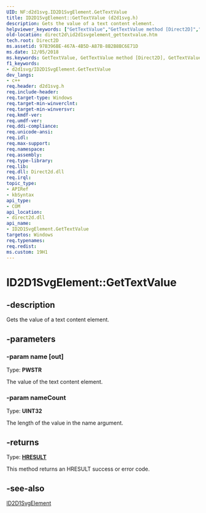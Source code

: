 ```yaml
---
UID: NF:d2d1svg.ID2D1SvgElement.GetTextValue
title: ID2D1SvgElement::GetTextValue (d2d1svg.h)
description: Gets the value of a text content element.helpviewer_keywords: ["GetTextValue","GetTextValue method [Direct2D]","GetTextValue method [Direct2D]","ID2D1SvgElement interface","ID2D1SvgElement interface [Direct2D]","GetTextValue method","ID2D1SvgElement.GetTextValue","ID2D1SvgElement::GetTextValue","d2d1svg/ID2D1SvgElement::GetTextValue","direct2d.id2d1svgelement_gettextvalue"]
old-location: direct2d\id2d1svgelement_gettextvalue.htm
tech.root: Direct2D
ms.assetid: 97B396BE-467A-4B5D-A87B-8B2B8BC6E71D
ms.date: 12/05/2018
ms.keywords: GetTextValue, GetTextValue method [Direct2D], GetTextValue method [Direct2D],ID2D1SvgElement interface, ID2D1SvgElement interface [Direct2D],GetTextValue method, ID2D1SvgElement.GetTextValue, ID2D1SvgElement::GetTextValue, d2d1svg/ID2D1SvgElement::GetTextValue, direct2d.id2d1svgelement_gettextvalue
f1_keywords:
- d2d1svg/ID2D1SvgElement.GetTextValue
dev_langs:
- c++
req.header: d2d1svg.h
req.include-header: 
req.target-type: Windows
req.target-min-winverclnt: 
req.target-min-winversvr: 
req.kmdf-ver: 
req.umdf-ver: 
req.ddi-compliance: 
req.unicode-ansi: 
req.idl: 
req.max-support: 
req.namespace: 
req.assembly: 
req.type-library: 
req.lib: 
req.dll: Direct2d.dll
req.irql: 
topic_type:
- APIRef
- kbSyntax
api_type:
- COM
api_location:
- direct2d.dll
api_name:
- ID2D1SvgElement.GetTextValue
targetos: Windows
req.typenames: 
req.redist: 
ms.custom: 19H1
---
```


# ID2D1SvgElement::GetTextValue


## -description


Gets the value of a text content element.


## -parameters




### -param name [out]

Type: <b>PWSTR</b>

The value of the text content element.


### -param nameCount

Type: <b>UINT32</b>

The length of the value in the name argument.


## -returns



Type: <b><a href="/windows/win32/com/structure-of-com-error-codes">HRESULT</a></b>

This method returns an HRESULT success or error code.




## -see-also




<a href="https://docs.microsoft.com/windows/desktop/api/d2d1svg/nn-d2d1svg-id2d1svgelement">ID2D1SvgElement</a>
 

 

